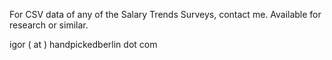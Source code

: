 For CSV data of any of the Salary Trends Surveys, contact me. Available for research or similar.

igor ( at ) handpickedberlin dot com